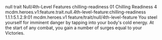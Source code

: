 <ability>
  <metadata>
    <class>null</class>
    <feature_type>trait</feature_type>
    <file_dpath>Null/4th-Level Features</file_dpath>
    <item_id>chilling-readiness</item_id>
    <item_index>01</item_index>
    <item_name>Chilling Readiness</item_name>
    <level>4</level>
    <scc>mcdm.heroes.v1:feature.trait.null.4th-level-feature:chilling-readiness</scc>
    <scdc>1.1.1:5.1.2.9:01</scdc>
    <source>mcdm.heroes.v1</source>
    <type>feature/trait/null/4th-level-feature</type>
  </metadata>
  <effects>
    <effect type="mundane">You steel yourself for imminent danger by tapping into your body&apos;s cold energy. At the start of any combat, you gain a number of surges equal to your Victories.</effect>
  </effects>
</ability>

